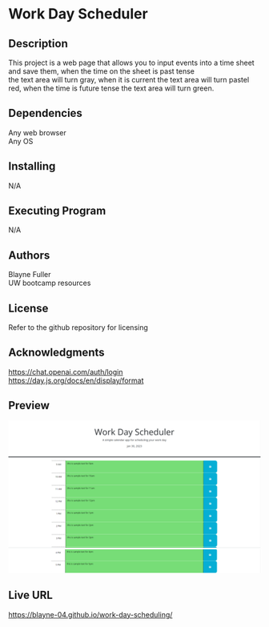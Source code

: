 # Work Day Scheduler

## Description 
This project is a web page that allows you to input events into a time sheet and save them, when the time on the sheet is past tense<br> the text area will turn gray, when it is current the text area will turn pastel red, when the time is future tense the text area will turn green. 

## Dependencies
Any web browser<br>
Any OS

## Installing 
N/A

## Executing Program
N/A

## Authors 
Blayne Fuller<br>
UW bootcamp resources

## License
Refer to the github repository for licensing 

## Acknowledgments 
https://chat.openai.com/auth/login<br>
https://day.js.org/docs/en/display/format

## Preview
![demo1](./assets/demo-1.png)
![demo2](./assets/demo-2.png)

## Live URL 
https://blayne-04.github.io/work-day-scheduling/
